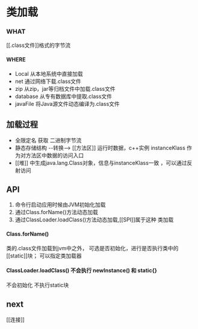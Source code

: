 # 类加载

### WHAT 
[[.class文件]]格式的字节流
#### WHERE
 - Local 从本地系统中直接加载
 - net 通过网络下载.class文件
 - zip 从zip，jar等归档文件中加载.class文件
 - database 从专有数据库中提取.class文件
 - javaFile 将Java源文件动态编译为.class文件

## 加载过程
 - 全限定名 获取 二进制字节流
 -  静态存储结构 --转换--> [[方法区]] 运行时数据，c++实例 instanceKlass 作为对方法区中数据的访问入口
 - [[堆]] 中生成java.lang.Class对象，信息与instanceKlass一致 ，可以通过反射访问


## API
1. 命令行启动应用时候由JVM初始化加载
2. 通过Class.forName()方法动态加载
3. 通过ClassLoader.loadClass()方法动态加载,[[SPI]]属于这种 类加载

#### Class.forName()
类的.class文件加载到jvm中之外，
可选是否初始化，进行是否执行类中的[[static]]块；
可以指定类加载器

#### ClassLoader.loadClass() 不会执行 newInstance() 和 static{}
不会初始化 不执行static块

## next
[[连接]]
